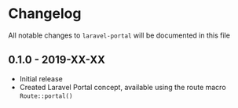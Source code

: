 # Changelog

All notable changes to `laravel-portal` will be documented in this file

## 0.1.0 - 2019-XX-XX

- Initial release
- Created Laravel Portal concept, available using the route macro `Route::portal()`
